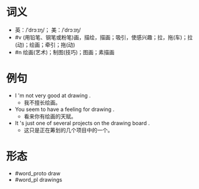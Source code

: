 # 词义
- 英：/ˈdrɔːɪŋ/； 美：/ˈdrɔːɪŋ/
- #v (用铅笔、钢笔或粉笔)画，描绘，描画；吸引，使感兴趣；拉，拖(车)；拉(动)；绘画；牵引；拖(动)
- #n 绘画(艺术)；制图(技巧)；图画；素描画
# 例句
- I 'm not very good at drawing .
	- 我不擅长绘画。
- You seem to have a feeling for drawing .
	- 看来你有绘画的天赋。
- It 's just one of several projects on the drawing board .
	- 这只是正在筹划的几个项目中的一个。
# 形态
- #word_proto draw
- #word_pl drawings
